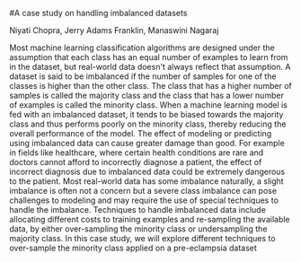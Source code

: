 #A case study on handling imbalanced datasets

Niyati Chopra, Jerry Adams Franklin, Manaswini Nagaraj

Most machine learning classification algorithms are designed under the assumption that each class has an equal number of examples to learn from in the dataset, but real-world data doesn't always reflect that assumption. A dataset is said to be imbalanced if the number of samples for one of the classes is higher than the other class. The class that has a higher number of samples is called the majority class and the class that has a lower number of examples is called the minority class. 
When a machine learning model is fed with an imbalanced dataset, it tends to be biased towards the majority class and thus performs poorly on the minority class, thereby reducing the overall performance of the model. The effect of modeling or predicting using imbalanced data can cause greater damage than good. 
For example in fields like healthcare, where certain health conditions are rare and doctors cannot afford to incorrectly diagnose a patient, the effect of incorrect diagnosis due to imbalanced data could be extremely dangerous to the patient. Most real-world data has some imbalance naturally, a slight imbalance is often not a concern but a severe class imbalance can pose challenges to modeling and may require the use of special techniques to handle the imbalance. Techniques to handle imbalanced data include allocating different costs to training examples and re-sampling the available data, by either over-sampling the minority class or undersampling the majority class. 
In this case study, we will explore different techniques to over-sample the minority class applied on a pre-eclampsia dataset



